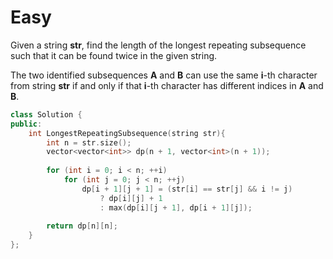 # Easy

Given a string **str**, find the length of the longest repeating subsequence such that it can be found twice in the given string.

The two identified subsequences **A** and **B** can use the same **i**-th character from string **str** if and only if that **i**-th character has different indices in **A** and **B**.

```cpp
class Solution {
public:
    int LongestRepeatingSubsequence(string str){
        int n = str.size();
        vector<vector<int>> dp(n + 1, vector<int>(n + 1));
        
        for (int i = 0; i < n; ++i)
            for (int j = 0; j < n; ++j)
                dp[i + 1][j + 1] = (str[i] == str[j] && i != j) 
                    ? dp[i][j] + 1
                    : max(dp[i][j + 1], dp[i + 1][j]);
            
        return dp[n][n];
    }
};
```

